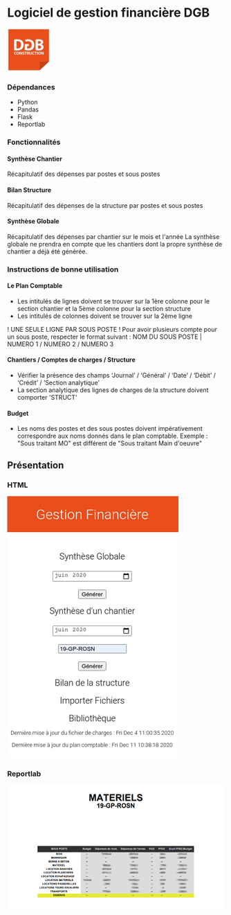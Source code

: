 
# Logiciel de gestion financière DGB
![DGB LOGO](https://github.com/vidanm/DGB-Gestion/blob/master/images/DGB.jpeg)

### Dépendances
- Python
- Pandas
- Flask
- Reportlab

### Fonctionnalités

#### Synthèse Chantier
Récapitulatif des dépenses par postes et sous postes

#### Bilan Structure
Récapitulatif des dépenses de la structure par postes et sous postes

#### Synthèse Globale
Récapitulatif des dépenses par chantier sur le mois et l'année 
La synthèse globale ne prendra en compte que les chantiers dont la propre synthèse de chantier a déjà été générée.

### Instructions de bonne utilisation

#### Le Plan Comptable
- Les intitulés de lignes doivent se trouver sur la 1ère colonne pour le section chantier et la 5ème colonne pour la section structure
- Les intitulés de colonnes doivent se trouver sur la 2ème ligne

! UNE SEULE LIGNE PAR SOUS POSTE ! Pour avoir plusieurs compte pour un sous poste, respecter le format suivant :
NOM DU SOUS POSTE | NUMERO 1 / NUMERO 2 / NUMERO 3

#### Chantiers / Comptes de charges / Structure
- Vérifier la présence des champs ‘Journal’ / ‘Général’ / ‘Date’ / ‘Débit’ / ‘Crédit’ / ‘Section analytique’
- La section analytique des lignes de charges de la structure doivent comporter 'STRUCT'

#### Budget
- Les noms des postes et des sous postes doivent impérativement correspondre aux noms donnés dans le plan
comptable. Exemple : "Sous traitant MO" est différent de "Sous traitant Main d'oeuvre"


## Présentation
### HTML
![HTML Example](https://github.com/vidanm/DGB-Gestion/blob/master/images/htmlExample.png)

### Reportlab
![Reportlab Example](https://github.com/vidanm/DGB-Gestion/blob/master/images/Materiels.png)
